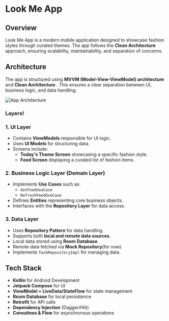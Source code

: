 # Look Me App

## Overview
Look Me App is a modern mobile application designed to showcase fashion styles through curated themes. The app follows the **Clean Architecture** approach, ensuring scalability, maintainability, and separation of concerns.

## Architecture
The app is structured using **MVVM (Model-View-ViewModel) architecture** and **Clean Architecture** . This ensures a clear separation between UI, business logic, and data handling.

![App Architecture](https://github.com/user-attachments/assets/4e13673b-5bc0-4aef-8b57-7514a8366a17)

### Layers!



### 1. UI Layer
- Contains **ViewModels** responsible for UI logic.
- Uses **UI Models** for structuring data.
- Screens include:
  - **Today's Theme Screen** showcasing a specific fashion style.
  - **Feed Screen** displaying a curated list of fashion items.
  
### 2. Business Logic Layer (Domain Layer)
- Implements **Use Cases** such as:
  - `GetFeedUseCase`
  - `RefreshFeedUseCase`
- Defines **Entities** representing core business objects.
- Interfaces with the **Repository Layer** for data access.

### 3. Data Layer
- Uses **Repository Pattern** for data handling.
- Supports both **local and remote data sources**.
- Local data stored using **Room Database**.
- Remote data fetched via **Mock Repository**(for now).
- Implements `TaskRepositoryImpl` for managing data.

## Tech Stack
- **Kotlin** for Android Development
- **Jetpack Compose** for UI
- **ViewModel + LiveData/StateFlow** for state management
- **Room Database** for local persistence
- **Retrofit** for API calls
- **Dependency Injection** (Dagger/Hilt)
- **Coroutines & Flow** for asynchronous operations
